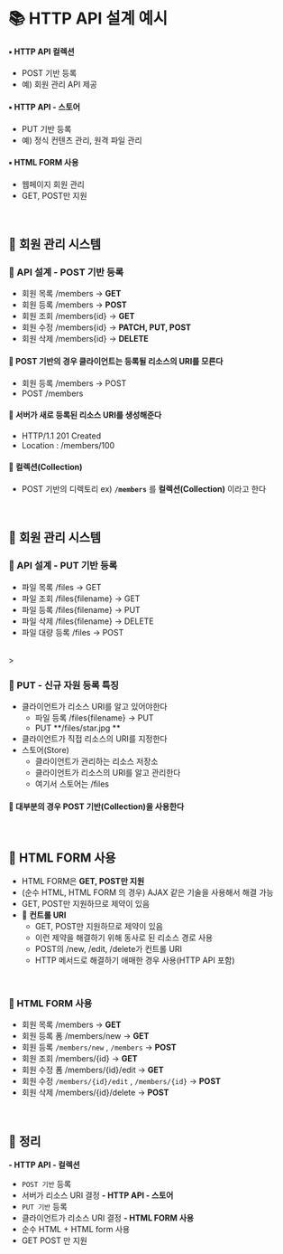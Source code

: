 # 📚 HTTP API 설계 예시
#### ▪️ HTTP API 컬렉션
- POST 기반 등록
- 예) 회원 관리 API 제공

#### ▪️ HTTP API - 스토어
- PUT 기반 등록
- 예) 정식 컨텐츠 관리, 원격 파일 관리

#### ▪️ HTML FORM 사용
- 웹페이지 회원 관리
- GET, POST만 지원

<br>

## 🔎 회원 관리 시스템
### 📌 API 설계 - POST 기반 등록 
- 회원 목록 /members → **GET**
- 회원 등록 /members → **POST**
- 회원 조회 /members{id} → **GET**
- 회원 수정 /members{id} → **PATCH, PUT, POST**
- 회원 삭제 /members{id} → **DELETE**

#### 🌟 POST 기반의 경우 클라이언트는 등록될 리소스의 URI를 모른다
- 회원 등록 /members → POST
- POST /members
#### 🌟 서버가 새로 등록된 리소스 URI를 생성해준다
- HTTP/1.1 201 Created
- Location : /members/100
#### 🌟 컬렉션(Collection)
  - POST 기반의 디렉토리 ex) **`/members`** 를 **컬렉션(Collection)** 이라고 한다

<br>

## 🔎 회원 관리 시스템
### 📌 API 설계 - PUT 기반 등록 
- 파일 목록 /files → GET
- 파일 조회 /files{filename} → GET
- 파일 등록 /files{filename} → PUT
- 파일 삭제 /files{filename} → DELETE
- 파일 대량 등록 /files → POST

<br>>


### 📌 PUT - 신규 자원 등록 특징
- 클라이언트가 리소스 URI를 알고 있어야한다
  - 파일 등록 /files{filename} → PUT
  - PUT **/files/star.jpg **
- 클라이언트가 직접 리소스의 URI를 지정한다
- 스토어(Store)
  - 클라이언트가 관리하는 리소스 저장소
  - 클라이언트가 리소스의 URI를 알고 관리한다
  - 여기서 스토어는 /files
#### 🌟 대부분의 경우 POST 기반(Collection)을 사용한다

<br>

## 🔎 HTML FORM 사용
- HTML FORM은 **GET, POST만 지원** 
- (순수 HTML, HTML FORM 의 경우) AJAX 같은 기술을 사용해서 해결 가능 
- GET, POST만 지원하므로 제약이 있음
- 🌟 **컨트롤 URI**
  -  GET, POST만 지원하므로 제약이 있음
  -  이런 제약을 해결하기 위해 동사로 된 리소스 경로 사용 
  -  POST의 /new, /edit, /delete가 컨트롤 URI
  -  HTTP 메서드로 해결하기 애매한 경우 사용(HTTP API 포함)


<br>

### 📌 HTML FORM 사용
- 회원 목록 /members → **GET**
- 회원 등록 폼 /members/new → **GET**
- 회원 등록 `/members/new` , `/members` → **POST**
- 회원 조회 /members/{id} → **GET**
- 회원 수정 폼 /members/{id}/edit → **GET**
- 회원 수정 `/members/{id}/edit` , `/members/{id}` → **POST**
- 회원 삭제 /members/{id}/delete → **POST**

<br>

## 📌 정리
**- HTTP API - 컬렉션**
   - `POST 기반` 등록
   - 서버가 리소스 URI 결정
**-  HTTP API - 스토어**
  - `PUT 기반` 등록
  - 클라이언트가 리소스 URI 결정
**- HTML FORM 사용**
  - 순수 HTML + HTML form 사용
  - GET POST 만 지원  

